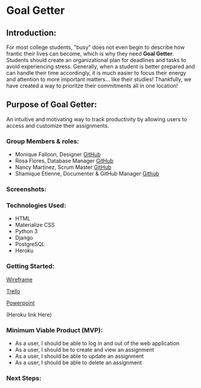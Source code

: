 # Goal Getter

## Introduction: 
For most college students, "busy" does not even begin to describe how frantic their lives can become, which is why they need **Goal Getter**. Students should create an organizational plan for deadlines and tasks to avoid experiencing stress. Generally, when a student is better prepared and can handle their time accordingly, it is much easier to focus their energy and attention to more important matters... like their studies! Thankfully, we have created a way to prioritze their commitments all in one location! 

## Purpose of Goal Getter:
An intuitive and motivating way to track productivity by allowing users to access and customize their assignments.

### Group Members & roles: 
-  Monique Falloon, Designer [GitHub](https://github.com/mefalloon)
-  Rosa Flores, Database Manager [GitHub](https://github.com/rosacf-ga)
-  Nancy Martinez, Scrum Master [GitHub](https://github.com/nanmardel)
-  Shamique Etienne, Documenter & GitHub Manager [Github](https://github.com/shamique202)

### Screenshots: 

### Technologies Used:
-   HTML
-   Materialize CSS
-   Python 3 
-   Django
-   PostgreSQL
-   Heroku

### Getting Started: 
[Wireframe](https://www.figma.com/file/dfizlaxXeeRmkcTHLNEaH3/Untitled?node-id=0%3A1)

[Trello](https://trello.com/b/NJ9IhsAl/group-preoject)

[Powerpoint](https://docs.google.com/presentation/d/1PFo-nP6LyRT1axYmt0b9EzCq6sb9umg40SqgB6c3lBQ/edit?usp=sharing)


(Heroku link Here)

### Minimum Viable Product (MVP): 
-  As a user, I should be able to log in and out of the web application
-  As a user, I should be to create and view an assignment
-  As a user, I should be able to update an assignment
-  As a user, I should be able to delete an assignment

### Next Steps: